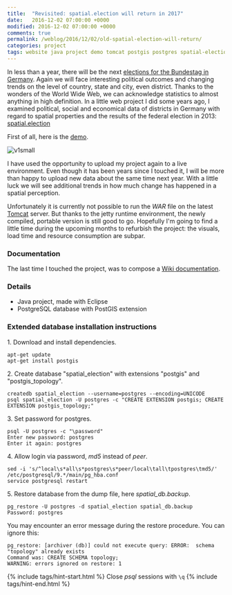 ```yaml
---
title:  "Revisited: spatial.election will return in 2017"
date:   2016-12-02 07:00:00 +0000
modified: 2016-12-02 07:00:00 +0000 
comments: true
permalink: /weblog/2016/12/02/old-spatial-election-will-return/
categories: project
tags: website java project demo tomcat postgis postgres spatial-election
---
```


In less than a year, there will be the next [elections for the Bundestag in Germany][election]. Again we will face interesting political outcomes and changing trends on the level of country, state and city, even district. Thanks to the wonders of the World Wide Web, we can acknowledge statistics to almost anything in high definition. In a little web project I did some years ago, I examined political, social and economical data of districts in Germany with regard to spatial properties and the results of the federal election in 2013: [spatial.election][spatial]

<!--more-->

First of all, here is the [demo][demo].

![v1small][imgV1s]

I have used the opportunity to upload my project again to a live environment. Even though it has been years since I touched it, I will be more than happy to upload new data about the same time next year. With a little luck we will see additional trends in how much change has happened in a spatial perception.

Unfortunately it is currently not possible to run the *WAR* file on the latest [Tomcat][tomcat] server. But thanks to the jetty runtime environment, the newly compiled, portable version is still good to go. Hopefully I'm going to find a little time during the upcoming months to refurbish the project: the visuals, load time and resource consumption are subpar.

### Documentation

The last time I touched the project, was to compose a [Wiki documentation][wiki].

### Details

 - Java project, made with Eclipse
 - PostgreSQL database with PostGIS extension
 
 
### Extended database installation instructions

1\. Download and install dependencies.

```
apt-get update
apt-get install postgis
```

2\. Create database "spatial_election" with extensions "postgis" and "postgis_topology".

```
createdb spatial_election --username=postgres --encoding=UNICODE
psql spatial_election -U postgres -c "CREATE EXTENSION postgis; CREATE EXTENSION postgis_topology;"
```

3\. Set password for postgres.

```
psql -U postgres -c "\password"
Enter new password: postgres
Enter it again: postgres
```

4\. Allow login via password, *md5* instead of *peer*.

```
sed -i 's/^local\s*all\s*postgres\s*peer/local\tall\tpostgres\tmd5/' /etc/postgresql/9.*/main/pg_hba.conf
service postgresql restart
```

5\. Restore database from the dump file, here *spatial_db.backup*.

```
pg_restore -U postgres -d spatial_election spatial_db.backup
Password: postgres
```

You may encounter an error message during the restore procedure. You can ignore this:

```
pg_restore: [archiver (db)] could not execute query: ERROR:  schema "topology" already exists
Command was: CREATE SCHEMA topology;
WARNING: errors ignored on restore: 1
```



{% include tags/hint-start.html %}
Close *psql* sessions with ```\q```
{% include tags/hint-end.html %}




[election]: https://en.wikipedia.org/wiki/Electoral_system_of_Germany
[spatial]: https://github.com/a-d/spatial.election/
[demo]: https://newtork.de/spatial.election/
[wiki]: https://github.com/a-d/spatial.election/wiki
[tomcat]: http://tomcat.apache.org/
[imgV1s]: https://newtork.de/dl/spatial_election/preview01_small.png